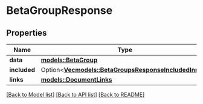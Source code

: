 # BetaGroupResponse

## Properties

Name | Type | Description | Notes
------------ | ------------- | ------------- | -------------
**data** | [**models::BetaGroup**](BetaGroup.md) |  | 
**included** | Option<[**Vec<models::BetaGroupsResponseIncludedInner>**](BetaGroupsResponse_included_inner.md)> |  | [optional]
**links** | [**models::DocumentLinks**](DocumentLinks.md) |  | 

[[Back to Model list]](../README.md#documentation-for-models) [[Back to API list]](../README.md#documentation-for-api-endpoints) [[Back to README]](../README.md)


